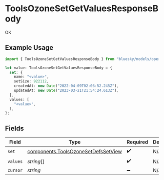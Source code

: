 # ToolsOzoneSetGetValuesResponseBody

OK

## Example Usage

```typescript
import { ToolsOzoneSetGetValuesResponseBody } from "bluesky/models/operations";

let value: ToolsOzoneSetGetValuesResponseBody = {
  set: {
    name: "<value>",
    setSize: 922112,
    createdAt: new Date("2022-04-09T02:03:52.245Z"),
    updatedAt: new Date("2023-03-21T21:54:24.613Z"),
  },
  values: [
    "<value>",
  ],
};
```

## Fields

| Field                                                                                      | Type                                                                                       | Required                                                                                   | Description                                                                                |
| ------------------------------------------------------------------------------------------ | ------------------------------------------------------------------------------------------ | ------------------------------------------------------------------------------------------ | ------------------------------------------------------------------------------------------ |
| `set`                                                                                      | [components.ToolsOzoneSetDefsSetView](../../models/components/toolsozonesetdefssetview.md) | :heavy_check_mark:                                                                         | N/A                                                                                        |
| `values`                                                                                   | *string*[]                                                                                 | :heavy_check_mark:                                                                         | N/A                                                                                        |
| `cursor`                                                                                   | *string*                                                                                   | :heavy_minus_sign:                                                                         | N/A                                                                                        |